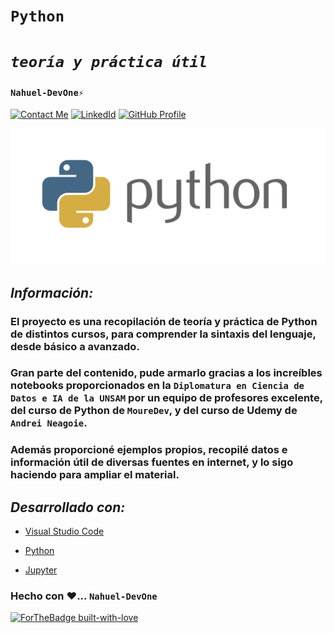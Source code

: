 # **`Python`** 
# *`teoría y práctica útil`* 
### **`Nahuel-DevOne⚡`**
[![Contact Me](https://img.shields.io/badge/Email-informational?style=for-the-badge&logo=Mail.Ru&logoColor=fff&color=c6362c)](mailto:nahue.developer1@gmail.com)
[![LinkedId](https://img.shields.io/badge/LinkedIn-informational?style=for-the-badge&logo=linkedin&logoColor=fff&color=0274b3)](https://www.linkedin.com/in/nahuel-developer/)
[![GitHub Profile](https://img.shields.io/badge/GitHub-informational?style=for-the-badge&logo=GitHub&logoColor=fff&color=343941)](https://github.com/Nahuel-DevOne)


![](./images/header-python.png)

## *Información:*

### El proyecto es una recopilación de teoría y práctica de Python de distintos cursos, para comprender la sintaxis del lenguaje, desde básico a avanzado.
### Gran parte del contenido, pude armarlo gracias a los increíbles notebooks proporcionados en la `Diplomatura en Ciencia de Datos e IA de la UNSAM` por un equipo de profesores excelente, del curso de Python de `MoureDev`, y del curso de Udemy de `Andrei Neagoie`. 
### Además proporcioné ejemplos propios, recopilé datos e información útil de diversas fuentes en internet, y lo sigo haciendo para ampliar el material.


<!-- ## *Version 1.0.0:*

- [![App](https://img.shields.io/badge/App-informational?style=for-the-badge&logo=netlify&logoColor=fff&color=23272d)](https://...) -->

## *Desarrollado con:*

- [Visual Studio Code](https://code.visualstudio.com/)
- [Python](https://www.python.org/)
- [Jupyter](https://jupyter.org/)

  <!-- Hecho con amor -->
### Hecho con ❤️... `Nahuel-DevOne`

[![ForTheBadge built-with-love](http://ForTheBadge.com/images/badges/built-with-love.svg)](https://GitHub.com/Nahuel-Devone/)